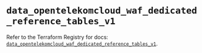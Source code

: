# `data_opentelekomcloud_waf_dedicated_reference_tables_v1`

Refer to the Terraform Registry for docs: [`data_opentelekomcloud_waf_dedicated_reference_tables_v1`](https://registry.terraform.io/providers/opentelekomcloud/opentelekomcloud/1.36.43/docs/data-sources/waf_dedicated_reference_tables_v1).
